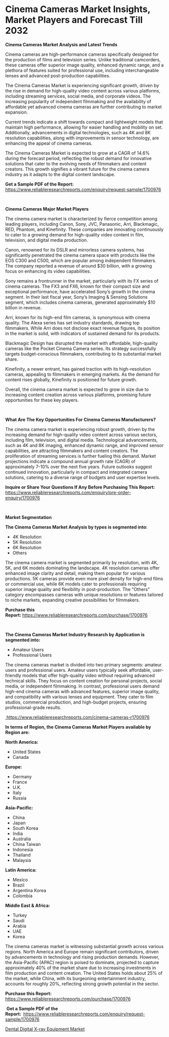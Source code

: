 <p><h1>Cinema Cameras Market Insights, Market Players and Forecast Till 2032</h1></p><p><strong>Cinema Cameras Market Analysis and Latest Trends</strong></p>
<p><p>Cinema cameras are high-performance cameras specifically designed for the production of films and television series. Unlike traditional camcorders, these cameras offer superior image quality, enhanced dynamic range, and a plethora of features suited for professional use, including interchangeable lenses and advanced post-production capabilities. </p><p>The Cinema Cameras Market is experiencing significant growth, driven by the rise in demand for high-quality video content across various platforms, including streaming services, social media, and corporate videos. The increasing popularity of independent filmmaking and the availability of affordable yet advanced cinema cameras are further contributing to market expansion. </p><p>Current trends indicate a shift towards compact and lightweight models that maintain high performance, allowing for easier handling and mobility on set. Additionally, advancements in digital technologies, such as 4K and 8K resolution capabilities, along with improvements in sensor technology, are enhancing the appeal of cinema cameras. </p><p>The Cinema Cameras Market is expected to grow at a CAGR of 14.6% during the forecast period, reflecting the robust demand for innovative solutions that cater to the evolving needs of filmmakers and content creators. This growth signifies a vibrant future for the cinema camera industry as it adapts to the digital content landscape.</p></p>
<p><strong>Get a Sample PDF of the Report:&nbsp;</strong> <a href="https://www.reliableresearchreports.com/enquiry/request-sample/1700976?utm_campaign=3051&utm_medium=2&utm_source=Github&utm_content=ia&utm_term=27032025&utm_id=cinema-cameras">https://www.reliableresearchreports.com/enquiry/request-sample/1700976</a></p>
<p>&nbsp;</p>
<p><strong>Cinema Cameras Major Market Players</strong></p>
<p><p>The cinema camera market is characterized by fierce competition among leading players, including Canon, Sony, JVC, Panasonic, Arri, Blackmagic, RED, Phantom, and Kinefinity. These companies are innovating continuously to cater to a growing demand for high-quality video content in film, television, and digital media production.</p><p>Canon, renowned for its DSLR and mirrorless camera systems, has significantly penetrated the cinema camera space with products like the EOS C300 and C500, which are popular among independent filmmakers. The company reported a revenue of around $30 billion, with a growing focus on enhancing its video capabilities.</p><p>Sony remains a frontrunner in the market, particularly with its FX series of cinema cameras. The FX3 and FX6, known for their compact size and exceptional performance, have accelerated Sony’s growth in the cinema segment. In their last fiscal year, Sony’s Imaging & Sensing Solutions segment, which includes cinema cameras, generated approximately $10 billion in revenue.</p><p>Arri, known for its high-end film cameras, is synonymous with cinema quality. The Alexa series has set industry standards, drawing top filmmakers. While Arri does not disclose exact revenue figures, its position in the market is solid, with indicators of sustained demand for its products.</p><p>Blackmagic Design has disrupted the market with affordable, high-quality cameras like the Pocket Cinema Camera series. Its strategy successfully targets budget-conscious filmmakers, contributing to its substantial market share.</p><p>Kinefinity, a newer entrant, has gained traction with its high-resolution cameras, appealing to filmmakers in emerging markets. As the demand for content rises globally, Kinefinity is positioned for future growth.</p><p>Overall, the cinema camera market is expected to grow in size due to increasing content creation across various platforms, promising future opportunities for these key players.</p></p>
<p>&nbsp;</p>
<p><strong>What Are The Key Opportunities For Cinema Cameras Manufacturers?</strong></p>
<p><p>The cinema camera market is experiencing robust growth, driven by the increasing demand for high-quality video content across various sectors, including film, television, and digital media. Technological advancements, such as 4K and 8K imaging, enhanced dynamic range, and improved sensor capabilities, are attracting filmmakers and content creators. The proliferation of streaming services is further fueling this demand. Market projections indicate a compound annual growth rate (CAGR) of approximately 7-10% over the next five years. Future outlooks suggest continued innovation, particularly in compact and integrated camera solutions, catering to a diverse range of budgets and user expertise levels.</p></p>
<p><strong>Inquire or Share Your Questions If Any Before Purchasing This Report:</strong> <a href="https://www.reliableresearchreports.com/enquiry/pre-order-enquiry/1700976?utm_campaign=3051&utm_medium=2&utm_source=Github&utm_content=ia&utm_term=27032025&utm_id=cinema-cameras">https://www.reliableresearchreports.com/enquiry/pre-order-enquiry/1700976</a></p>
<p>&nbsp;</p>
<p><strong>Market Segmentation</strong></p>
<p><strong>The Cinema Cameras Market Analysis by types is segmented into:</strong></p>
<p><ul><li>4K Resolution</li><li>5K Resolution</li><li>6K Resolution</li><li>Others</li></ul></p>
<p><p>The cinema camera market is segmented primarily by resolution, with 4K, 5K, and 6K models dominating the landscape. 4K resolution cameras offer enhanced image clarity and detail, making them popular for various productions. 5K cameras provide even more pixel density for high-end films or commercial use, while 6K models cater to professionals requiring superior image quality and flexibility in post-production. The "Others" category encompasses cameras with unique resolutions or features tailored to niche markets, expanding creative possibilities for filmmakers.</p></p>
<p><strong>Purchase this Report:&nbsp;</strong><a href="https://www.reliableresearchreports.com/purchase/1700976?utm_campaign=3051&utm_medium=2&utm_source=Github&utm_content=ia&utm_term=27032025&utm_id=cinema-cameras">https://www.reliableresearchreports.com/purchase/1700976</a></p>
<p>&nbsp;</p>
<p><strong>The Cinema Cameras Market Industry Research by Application is segmented into:</strong></p>
<p><ul><li>Amateur Users</li><li>Professional Users</li></ul></p>
<p><p>The cinema cameras market is divided into two primary segments: amateur users and professional users. Amateur users typically seek affordable, user-friendly models that offer high-quality video without requiring advanced technical skills. They focus on content creation for personal projects, social media, or independent filmmaking. In contrast, professional users demand high-end cinema cameras with advanced features, superior image quality, and compatibility with various lenses and equipment. They cater to film studios, commercial production, and high-budget projects, ensuring professional-grade results.</p></p>
<p><a href="https://www.reliableresearchreports.com/cinema-cameras-r1700976?utm_campaign=3051&utm_medium=2&utm_source=Github&utm_content=ia&utm_term=27032025&utm_id=cinema-cameras">&nbsp;https://www.reliableresearchreports.com/cinema-cameras-r1700976</a></p>
<p><strong>In terms of Region, the Cinema Cameras Market Players available by Region are:</strong></p>
<p>
    <p> <strong> North America: </strong>
        <ul>
            <li>United States</li>
            <li>Canada</li>
        </ul>
        </p> 
    <p> <strong> Europe: </strong>
        <ul>
            <li>Germany</li>
            <li>France</li>
            <li>U.K.</li>
            <li>Italy</li>
            <li>Russia</li>
        </ul>
        </p> 
    <p> <strong> Asia-Pacific: </strong>
        <ul>
            <li>China</li>
            <li>Japan</li>
            <li>South Korea</li>
            <li>India</li>
            <li>Australia</li>
            <li>China Taiwan</li>
            <li>Indonesia</li>
            <li>Thailand</li>
            <li>Malaysia</li>
        </ul>
        </p> 
    <p> <strong> Latin America: </strong>
        <ul>
            <li>Mexico</li>
            <li>Brazil</li>
            <li>Argentina Korea</li>
            <li>Colombia</li>
        </ul>
        </p> 
    <p> <strong> Middle East & Africa: </strong>
        <ul>
            <li>Turkey</li>
            <li>Saudi</li>
            <li>Arabia</li>
            <li>UAE</li>
            <li>Korea</li>
        </ul>
    </p>
    </p>
<p><p>The cinema cameras market is witnessing substantial growth across various regions. North America and Europe remain significant contributors, driven by advancements in technology and rising production demands. However, the Asia-Pacific (APAC) region is poised to dominate, projected to capture approximately 40% of the market share due to increasing investments in film production and content creation. The United States holds about 25% of the market, while China, with its burgeoning entertainment industry, accounts for roughly 20%, reflecting strong growth potential in the sector.</p></p>
<p><strong>Purchase this Report: </strong><a href="https://www.reliableresearchreports.com/purchase/1700976?utm_campaign=3051&utm_medium=2&utm_source=Github&utm_content=ia&utm_term=27032025&utm_id=cinema-cameras">https://www.reliableresearchreports.com/purchase/1700976</a></p>
<p>&nbsp;<strong>Get a Sample PDF of the Report:&nbsp;&nbsp;</strong><a href="https://www.reliableresearchreports.com/enquiry/request-sample/1700976?utm_campaign=3051&utm_medium=2&utm_source=Github&utm_content=ia&utm_term=27032025&utm_id=cinema-cameras">https://www.reliableresearchreports.com/enquiry/request-sample/1700976</a></p>
<p><strong></strong></p>
<p><p><a href="https://github.com/deyniphytic/Market-Research-Report-List-1/blob/main/dental-digital-x-ray-equipment-market.md?utm_campaign=3051&utm_medium=2&utm_source=Github&utm_content=ia&utm_term=27032025&utm_id=cinema-cameras">Dental Digital X-ray Equipment Market</a></p></p>